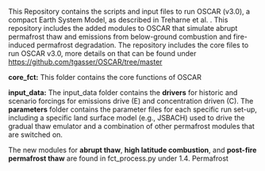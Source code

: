 This Repository contains the scripts and input files to run OSCAR (v3.0), a compact Earth System Model, as described in Treharne et al. . This repository includes the added modules to OSCAR that simulate abrupt permafrost thaw and emissions from below-ground combustion and fire-induced permafrost degradation. The repository includes the core files to run OSCAR v3.0, more details on that can be found under https://github.com/tgasser/OSCAR/tree/master 

**core_fct:** This folder contains the core functions of OSCAR

**input_data:** The input_data folder contains the **drivers** for historic and scenario forcings for emissions drive (E) and concentration driven (C). The **parameters** folder contains the parameter files for each specific run set-up, including a specific land surface model (e.g., JSBACH) used to drive the gradual thaw emulator and a combination of other permafrost modules that are switched on. 

The new modules for **abrupt thaw**, **high latitude combustion**, and **post-fire permafrost thaw** are found in fct_process.py under 1.4. Permafrost
